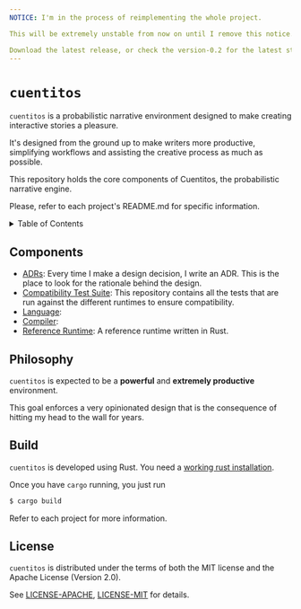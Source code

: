 ```yaml
--- 
NOTICE: I'm in the process of reimplementing the whole project. 

This will be extremely unstable from now on until I remove this notice.

Download the latest release, or check the version-0.2 for the latest stable version.
---
```


# `cuentitos`

`cuentitos` is a probabilistic narrative environment designed to make creating interactive stories a pleasure.

It's designed from the ground up to make writers more productive, simplifying workflows and assisting the creative process as much as possible.

This repository holds the core components of Cuentitos, the probabilistic narrative engine.

Please, refer to each project's README.md for specific information.


<details>
<summary>Table of Contents</summary>
- [Components](#components)
- [Philosophy](#philosophy)
- [License](#license)
</details>


## Components

- [ADRs](docs/architecture): Every time I make a design decision, I write an ADR. This is the place to look for the rationale behind the design.
- [Compatibility Test Suite](tests): This repository contains all the tests that are run against the different runtimes to ensure compatibility.
- [Language](language): 
- [Compiler](compiler):
- [Reference Runtime](runtime): A reference runtime written in Rust.

## Philosophy

`cuentitos` is expected to be a **powerful** and **extremely productive** environment.

This goal enforces a very opinionated design that is the consequence of hitting my head to the wall for years.

## Build

`cuentitos` is developed using Rust. You need a [working rust installation](https://www.rust-lang.org/tools/install).

Once you have `cargo` running, you just run

```bash
$ cargo build
```

Refer to each project for more information.

## License

`cuentitos` is distributed under the terms of both the MIT license and the
Apache License (Version 2.0).

See [LICENSE-APACHE](LICENSE-APACHE), [LICENSE-MIT](LICENSE-MIT) for details.